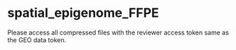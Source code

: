 # spatial_epigenome_FFPE
Please access all compressed files with the reviewer access token same as the GEO data token.

